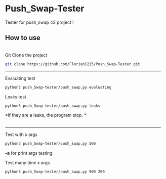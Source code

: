 # Push_Swap-Tester

Tester for push_swap 42 project !

## How to use

<br />Git Clone the project
```sh
git clone https://github.com/Florian1215/Push_Swap-Tester.git
```

***
Evaluating test
```sh
python3 push_Swap-tester/push_swap.py evaluating
```

Leaks test
```sh
python3 push_Swap-tester/push_swap.py leaks
```
*If they are a leaks, the program stop. *
<br /><br />
***
Test with x args
```sh
python3 push_Swap-tester/push_swap.py 500
```
**-a** for print args testing

Test many time x args
```sh
python3 push_Swap-tester/push_swap.py 500 200
```
